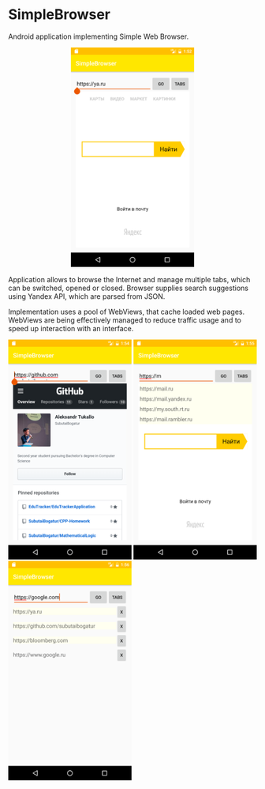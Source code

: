 # SimpleBrowser
Android application implementing Simple Web Browser. 

<p align="center">
<img float="center" src="Screenshots/Screenshot_1498085578.png" width="250" alt="" />
</p>

Application allows to browse the Internet and manage multiple tabs, which can be switched, opened or closed. 
Browser supplies search suggestions using Yandex API, which are parsed from JSON. 

Implementation uses a pool of WebViews, that cache loaded web pages. WebViews are being effectively managed 
to reduce traffic usage and to speed up interaction with an interface.






<p align="сenter">
<img float="center" src="Screenshots/Screenshot_1498085695.png" width="250"/>
<img float="center" src="Screenshots/Screenshot_1498085733.png" width="250"/>
<img float="right" src="Screenshots/Screenshot_1498085797.png" width="250"/>
</p>

